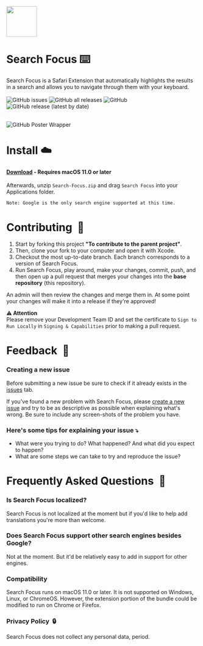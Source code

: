 
<!-- Header -->
<img src="https://github.com/tyirvine/Search-Focus/assets/39813066/38de2fb3-9b34-4ed3-aeae-e8a0859cfe7d" width="80px" align="top"/>

<div>
  <h1>Search Focus ⌨️</h1>
Search Focus is a Safari Extension that automatically highlights the results in a search and allows you to navigate through them with your keyboard.
</div>

<br>

<!-- Shields -->

<div>
<img alt="GitHub issues" src="https://img.shields.io/github/issues/tyirvine/Search-Focus?color=bright%20green">

<img alt="GitHub all releases" src="https://img.shields.io/github/downloads/tyirvine/Search-Focus/total?color=bright%20green">

<img alt="GitHub" src="https://img.shields.io/github/license/tyirvine/Search-Focus?color=bright%20green">

<img alt="GitHub release (latest by date)" src="https://img.shields.io/github/v/release/tyirvine/Search-Focus?style=social">
</div>

<br>



![GitHub Poster Wrapper](https://github.com/tyirvine/Search-Focus/assets/39813066/f211d7b2-b560-46db-8831-2dcfb7228a34)



# Install ☁️
#### [**Download**](https://github.com/tyirvine/Search-Focus/releases/latest/download/Search-Focus.zip) - **Requires macOS 11.0 or later**
Afterwards, unzip `Search-Focus.zip` and drag `Search Focus` into your Applications folder.

```
Note: Google is the only search engine supported at this time.
```

# Contributing  🔨
1. Start by forking this project **"To contribute to the parent project"**.
2. Then, clone your fork to your computer and open it with Xcode.
3. Checkout the most up-to-date branch. Each branch corresponds to a version of Search Focus.
4. Run Search Focus, play around, make your changes, commit, push, and then open up a pull request that merges your changes into the **base repository** (this repository).

An admin will then review the changes and merge them in. At some point your changes will make it into a release if they're approved!

**⚠️ Attention** <br>
Please remove your Development Team ID and set the certificate to `Sign to Run Locally` in `Signing & Capabilities` prior to making a pull request.

# Feedback  📣

### Creating a new issue

Before submitting a new issue be sure to check if it already exists in the [issues](https://github.com/tyirvine/Search-Focus/issues) tab.

If you've found a new problem with Search Focus, please [create a new issue](https://github.com/tyirvine/Search-Focus/issues/new/choose) and try to be as descriptive as possible when explaining what's wrong. Be sure to include any screen-shots of the problem you have.

### Here's some tips for explaining your issue ⤵︎

* What were you trying to do? What happened? And what did you expect to happen?
* What are some steps we can take to try and reproduce the issue?




# Frequently Asked Questions  💬

### Is Search Focus localized?
Search Focus is not localized at the moment but if you'd like to help add translations you're more than welcome.

### Does Search Focus support other search engines besides Google?
Not at the moment. But it'd be relatively easy to add in support for other engines.

### Compatibility
Search Focus runs on macOS 11.0 or later. It is not supported on Windows, Linux, or ChromeOS. However, the extension portion of the bundle could be modified to run on Chrome or Firefox.

### Privacy Policy  🔒
Search Focus does not collect any personal data, period.
